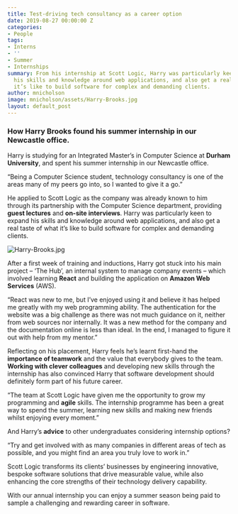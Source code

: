 ```yaml
---
title: Test-driving tech consultancy as a career option
date: 2019-08-27 00:00:00 Z
categories:
- People
tags:
- Interns
- ''
- Summer
- Internships
summary: From his internship at Scott Logic, Harry was particularly keen to expand
  his skills and knowledge around web applications, and also get a real taste of what
  it’s like to build software for complex and demanding clients.
author: mnicholson
image: mnicholson/assets/Harry-Brooks.jpg
layout: default_post
---
```


### How Harry Brooks found his summer internship in our Newcastle office.

Harry is studying for an Integrated Master’s in Computer Science at **Durham University**, and spent his summer internship in our Newcastle office.

“Being a Computer Science student, technology consultancy is one of the areas many of my peers go into, so I wanted to give it a go.”

He applied to Scott Logic as the company was already known to him through its partnership with the Computer Science department, providing **guest lectures** and **on-site interviews**. Harry was particularly keen to expand his skills and knowledge around web applications, and also get a real taste of what it’s like to build software for complex and demanding clients. 

![Harry-Brooks.jpg]({{site.baseurl}}/mnicholson/assets/Harry-Brooks.jpg)

After a first week of training and inductions, Harry got stuck into his main project – ‘The Hub’, an internal system to manage company events – which involved learning **React** and building the application on **Amazon Web Services** (AWS).

“React was new to me, but I’ve enjoyed using it and believe it has helped me greatly with my web programming ability. The authentication for the website was a big challenge as there was not much guidance on it, neither from web sources nor internally. It was a new method for the company and the documentation online is less than ideal. In the end, I managed to figure it out with help from my mentor.”

Reflecting on his placement, Harry feels he’s learnt first-hand the **importance of teamwork** and the value that everybody gives to the team. **Working with clever colleagues** and developing new skills through the internship has also convinced Harry that software development should definitely form part of his future career.

“The team at Scott Logic have given me the opportunity to grow my programming and **agile** skills. The internship programme has been a great way to spend the summer, learning new skills and making new friends whilst enjoying every moment.”

And Harry’s **advice** to other undergraduates considering internship options? 

“Try and get involved with as many companies in different areas of tech as possible, and you might find an area you truly love to work in.” 

Scott Logic transforms its clients’ businesses by engineering innovative, bespoke software solutions that drive measurable value, while also enhancing the core strengths of their technology delivery capability. 

With our annual internship you can enjoy a summer season being paid to sample a challenging and rewarding career in software.